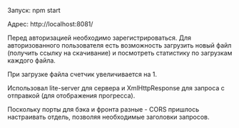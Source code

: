 Запуск: npm start

Адрес: http://localhost:8081/

Перед авторизацией необходимо зарегистрироваться.
Для авторизованного пользователя есть возможность загрузить новый файл (получить ссылку на скачивание) и посмотреть статистику по загрузкам каждого файла.

При загрузке файла счетчик увеличивается на 1.

Использовал lite-server для сервера и XmlHttpResponse для запроса с отправкой (для отображения прогресса).

Поскольку порты для бэка и фронта разные - CORS пришлось настраивать отдель, позволяя необходимые заголовки запросов.
